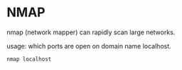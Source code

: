 # NMAP

nmap (network mapper) can rapidly scan large networks.

usage: which ports are open on domain name localhost.

```
nmap localhost
```

